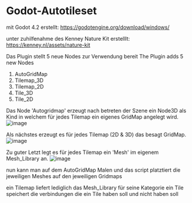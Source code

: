 # Godot-Autotileset

mit Godot 4.2 erstellt:
https://godotengine.org/download/windows/

unter zuhilfenahme des Kenney Nature Kit erstelllt:
https://kenney.nl/assets/nature-kit


Das Plugin stellt 5 neue Nodes zur Verwendung bereit
The Plugin adds 5 new Nodes

1. AutoGridMap
2. Tilemap_3D
3. Tilemap_2D
4. Tile_3D
5. Tile_2D


Das Node 'Autogridmap' erzeugt nach betreten der Szene ein Node3D als Kind in welchem für jedes Tilemap ein eigenes GridMap angelegt wird.
![image](https://github.com/derTeuton/Godot-Autotileset/assets/46108494/bc30bb05-1b3f-4838-a585-9016a63b10d4)

Als nächstes erzeugt es für jedes Tilemap (2D & 3D) das besagt GridMap.
![image](https://github.com/derTeuton/Godot-Autotileset/assets/46108494/c8cdffb3-c55f-4777-930a-c0485eb9577f)

Zu guter Letzt legt es für jedes Tilemap ein 'Mesh' im eigenem Mesh_Library an.
![image](https://github.com/derTeuton/Godot-Autotileset/assets/46108494/36bcaf06-f065-47bd-acf7-249e99deaa81)

nun kann man auf dem AutoGridMap Malen und das script platztiert die jeweiligen Meshes auf den jeweiligen Gridmaps


ein Tilemap liefert lediglich das Mesh_Library für seine Kategorie
ein Tile speichert die verbindungen die ein Tile haben soll und nicht haben soll
